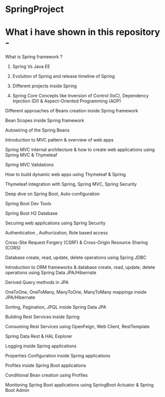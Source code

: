 # SpringProject

# What i have shown in this repository -
What is Spring framework ?

1. Spring Vs Java EE

2. Evolution of Spring and release timeline of Spring

3. Different projects inside Spring

4. Spring Core Concepts like Inversion of Control (IoC), Dependency Injection (DI) & Aspect-Oriented Programming (AOP)

Different approaches of Beans creation inside Spring framework

Bean Scopes inside Spring framework

Autowiring of the Spring Beans

Introduction to MVC pattern & overview of web apps

Spring MVC internal architecture & how to create web applications using Spring MVC & Thymeleaf

Spring MVC Validations

How to build dynamic web apps using Thymeleaf & Spring

Thymeleaf integration with Spring, Spring MVC, Spring Security

Deep dive on Spring Boot, Auto-configuration

Spring Boot Dev Tools

Spring Boot H2 Database

Securing web applications using Spring Security

Authentication , Authorization, Role based access

Cross-Site Request Forgery (CSRF) & Cross-Origin Resource Sharing (CORS)

Database create, read, update, delete operations using Spring JDBC

Introduction to ORM frameworks & database create, read, update, delete operations using Spring Data JPA/Hibernate

Derived Query methods in JPA

OneToOne, OneToMany, ManyToOne, ManyToMany mappings inside JPA/Hibernate

Sorting, Pagination, JPQL inside Spring Data JPA

Building Rest Services inside Spring

Consuming Rest Services using OpenFeign, Web Client, RestTemplate

Spring Data Rest & HAL Explorer

Logging inside Spring applications

Properties Configuration inside Spring applications

Profiles inside Spring Boot applications

Conditional Bean creation using Profiles

Monitoring Spring Boot applications using SpringBoot Actuator & Spring Boot Admin
